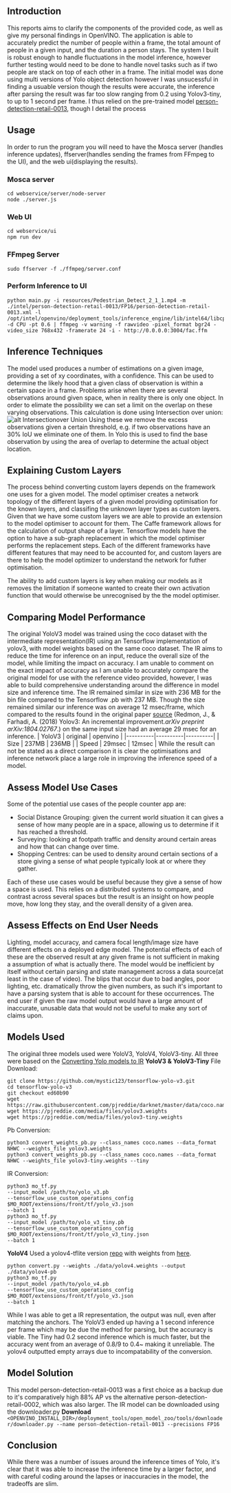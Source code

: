 ## Introduction

This reports aims to clarify the components of the provided code, as well as give my personal findings in OpenVINO. The application is able to accurately predict the number of people within a frame, the total amount of people in a given input, and the duration a person stays. The system I built is robust enough to handle fluctuations in the model inference, however further testing would need to be done to handle novel tasks such as if two people are stack on top of each other in a frame. The initial model was done using multi versions of Yolo object detection however I was unsucessful in finding a usuable version though the results were accurate, the inference after parsing the result was far too slow ranging from 0.2 using Yolov3-tiny, to up to 1 second per frame. I thus relied on the pre-trained model [person-detection-retail-0013](https://docs.openvinotoolkit.org/2019_R1/_person_detection_retail_0013_description_person_detection_retail_0013.html), though I detail the process

## Usage
In order to run the program you will need to have the Mosca server (handles inference updates), ffserver(handles sending the frames from FFmpeg to the UI), and the web ui(displaying the results).

### Mosca server

```
cd webservice/server/node-server
node ./server.js
```

### Web UI

```
cd webservice/ui
npm run dev
```

### FFmpeg Server

```
sudo ffserver -f ./ffmpeg/server.conf
```

### Perform Inference to UI

```
python main.py -i resources/Pedestrian_Detect_2_1_1.mp4 -m ./intel/person-detection-retail-0013/FP16/person-detection-retail-0013.xml -l /opt/intel/openvino/deployment_tools/inference_engine/lib/intel64/libcpu_extension_sse4.so -d CPU -pt 0.6 | ffmpeg -v warning -f rawvideo -pixel_format bgr24 -video_size 768x432 -framerate 24 -i - http://0.0.0.0:3004/fac.ffm
```

## Inference Techniques

The model used produces a number of estimations on a given image, providing a set of xy coordinates, with a confidence. This can be  used to determine the likely hood that a given class of observation is within a certain space in a frame. Problems arise when there are several observations around given space, when in reality there is only one object. In order to elimate the possibility we can set a limit on the overlap on these varying observations. This calculation is done using Intersection over union:
![alt Intersectionover Union](https://upload.wikimedia.org/wikipedia/commons/c/c7/Intersection_over_Union_-_visual_equation.png "test")
Using these we remove the excess observations given a certain threshold, e.g. if two observations have an 30% IoU we eliminate one of them. In Yolo this is used to find the base observation by using the area of overlap to determine the actual object location.

## Explaining Custom Layers

The process behind converting custom layers depends on the framework one uses for a given model. 
The model optimiser creates a network topology of the different layers of a given model providing optimisation for the known layers, and classifing the unknown layer types as custom layers. Given that we have some custom layers we are able to provide an extension to the model optimiser to account for them. The Caffe framework allows for the calculation of output shape of a layer. Tensorflow models have the option to have a sub-graph replacement in which the model optimiser performs the replacement steps. Each of the different frameworks have different features that may need to be accounted for, and custom layers are there to help the model optimizer to understand the network for futher optimisation.

The ability to add custom layers is key when making our models as it removes the limitation if someone wanted to create their own activation function that would otherwise be unrecognised by the the model optimiser.

## Comparing Model Performance

The original YoloV3 model was trained using the coco dataset with the intermediate representation(IR) using an Tensorflow implementation of yolov3, with model weights based on the same coco dataset. The IR aims to reduce the time for inference on an input, reduce the overall size of the model, while limiting the impact on accuracy. I am unable to comment on the exact impact of accuracy as I am unable to accurately compare the original model for use with the reference video provided, however, I was able to build comprehensive understanding around the difference in model size and inference time. The IR remained similar in size with 236 MB for the bin file compared to the Tensorflow .pb with 237 MB. Though the size remained similar our inference was on average 12 msec/frame, which compared to the results found in the original paper [source](https://arxiv.org/pdf/1804.02767.pdf;) (Redmon, J., & Farhadi, A. (2018) Yolov3: An incremental improvement._arXiv preprint arXiv:1804.02767_.) on the same input size had an average 29 msec for an inference. 
|   YoloV3 | original | openvino |
|----------|----------|----------|
| Size     | 237MB    | 236MB    |
| Speed    | 29msec   | 12msec   |
While the result can not be stated as a direct comparison it is clear the optimisations and inference network place a large role in improving the inference speed of a model.

## Assess Model Use Cases

Some of the potential use cases of the people counter app are:

- Social Distance Grouping: given the current world situation it can gives a sense of how many people are in a space, allowing us to determine if it has reached a threshold.
- Surveying: looking at footpath traffic and density around certain areas and how that can change over time.
- Shopping Centres:  can be used to density around certain sections of a store giving a sense of what people typically look at or where they gather.

Each of these use cases would be useful because they give a sense of how a space is used. This relies on a distributed systems to compare, and contrast across several spaces but the result is an insight on how people move, how long they stay, and the overall density of a given area.

## Assess Effects on End User Needs

Lighting, model accuracy, and camera focal length/image size have different effects on a deployed edge model. The potential effects of each of these are the observed result at any given frame is not sufficient in making a assumption of what is actually there. The model would be inefficient by itself without certain parsing and state management across a data source(at least in the case of video). The blips that occur due to bad angles, poor lighting, etc. dramatically throw the given numbers, as such it's important to have a parsing system that is able to account for these occurrences. The end user if given the raw model output would have a large amount of inaccurate, unusable data that would not be useful to make any sort of claims upon.

## Models Used
The original three models used were YoloV3, YoloV4, YoloV3-tiny. All three were based on the [Converting Yolo models to IR](https://docs.openvinotoolkit.org/2020.1/_docs_MO_DG_prepare_model_convert_model_tf_specific_Convert_YOLO_From_Tensorflow.html)
**YoloV3 & YoloV3-Tiny**
File Download:

```
git clone https://github.com/mystic123/tensorflow-yolo-v3.git
cd tensorflow-yolo-v3
git checkout ed60b90
wget https://raw.githubusercontent.com/pjreddie/darknet/master/data/coco.names
wget https://pjreddie.com/media/files/yolov3.weights
wget https://pjreddie.com/media/files/yolov3-tiny.weights
```

Pb Conversion:
```
python3 convert_weights_pb.py --class_names coco.names --data_format NHWC --weights_file yolov3.weights
python3 convert_weights_pb.py --class_names coco.names --data_format NHWC --weights_file yolov3-tiny.weights --tiny

```

IR Conversion:
```
python3 mo_tf.py
--input_model /path/to/yolo_v3.pb
--tensorflow_use_custom_operations_config $MO_ROOT/extensions/front/tf/yolo_v3.json
--batch 1
python3 mo_tf.py
--input_model /path/to/yolo_v3_tiny.pb
--tensorflow_use_custom_operations_config $MO_ROOT/extensions/front/tf/yolo_v3_tiny.json
--batch 1
```
**YoloV4**
Used a yolov4-tflite version [repo](https://github.com/hunglc007/tensorflow-yolov4-tflite) with weights from [here](https://drive.google.com/open?id=1cewMfusmPjYWbrnuJRuKhPMwRe_b9PaT).

```
python convert.py --weights ./data/yolov4.weights --output ./data/yolov4-pb
python3 mo_tf.py
--input_model /path/to/yolo_v4.pb
--tensorflow_use_custom_operations_config $MO_ROOT/extensions/front/tf/yolo_v3.json
--batch 1
```
While I was able to get a IR representation, the output was null, even after matching the anchors.
The YoloV3 ended up having a 1 second inference per frame which may be due the method for parsing, but the accuracy is viable. The Tiny had 0.2 second inference which is much faster, but the accuracy went from an average of 0.8/9 to 0.4~ making it unreliable. The yolov4 outputted empty arrays due to incompatability of the conversion.

## Model Solution
This  model person-detection-retail-0013 was a first choice as a backup due to it's comparatively high 88% AP vs the alternative person-detection-retail-0002, which was also larger. The IR model can be downloaded using the downloader.py
**Download**
```<OPENVINO_INSTALL_DIR>/deployment_tools/open_model_zoo/tools/downloader/downloader.py --name person-detection-retail-0013 --precisions FP16```

## Conclusion

While there was a number of issues around the inference times of Yolo, it's clear that it was able to increase the inference time by a larger factor, and with careful coding around the lapses or inaccuracies in the model,
the tradeoffs are slim.
